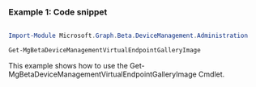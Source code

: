 ### Example 1: Code snippet

```powershell

Import-Module Microsoft.Graph.Beta.DeviceManagement.Administration

Get-MgBetaDeviceManagementVirtualEndpointGalleryImage

```
This example shows how to use the Get-MgBetaDeviceManagementVirtualEndpointGalleryImage Cmdlet.

